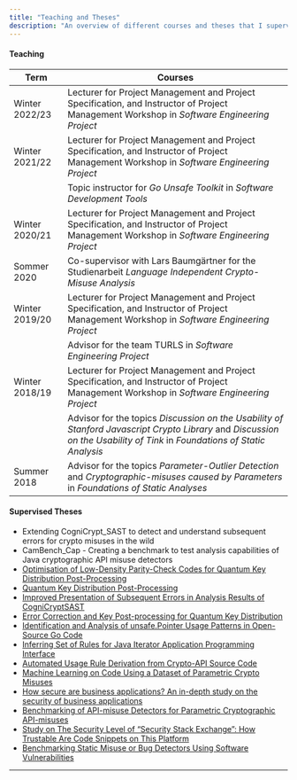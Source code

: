 ```yaml
---
title: "Teaching and Theses"
description: "An overview of different courses and theses that I supervised so far."
---
```



#### Teaching

| Term | Courses |
| ---- | ------- |
| Winter 2022/23 | Lecturer for Project Management and Project Specification, and Instructor of Project Management Workshop in *Software Engineering Project* |
| Winter 2021/22 | Lecturer for Project Management and Project Specification, and Instructor of Project Management Workshop in *Software Engineering Project* |
|   | Topic instructor for *Go Unsafe Toolkit* in *Software Development Tools* |
| Winter 2020/21 | Lecturer for Project Management and Project Specification, and Instructor of Project Management Workshop in *Software Engineering Project* |
| Sommer 2020 | Co-supervisor with Lars Baumgärtner for the Studienarbeit *Language Independent Crypto-Misuse Analysis* |
| Winter 2019/20 | Lecturer for Project Management and Project Specification, and Instructor of Project Management Workshop in *Software Engineering Project* |
|   | Advisor for the team TURLS in *Software Engineering Project* |
| Winter 2018/19 | Lecturer for Project Management and Project Specification, and Instructor of Project Management Workshop in *Software Engineering Project* |
|   | Advisor for the topics *Discussion on the Usability of Stanford Javascript Crypto Library*  and *Discussion on the Usability of Tink* in *Foundations of Static Analysis* |
| Summer 2018 | Advisor for the topics *Parameter-Outlier Detection* and *Cryptographic-misuses caused by Parameters* in *Foundations of Static Analyses* |

#### Supervised Theses

- Extending CogniCrypt_SAST to detect and understand subsequent errors for crypto misuses in the wild
- CamBench_Cap - Creating a benchmark to test analysis capabilities of Java cryptographic API misuse detectors 
- [Optimisation of Low-Density Parity-Check Codes for Quantum Key Distribution Post-Processing](https://www.stg.tu-darmstadt.de/teaching_stg/theses_stg/theses_stg_details_44864.en.jsp)
- [Quantum Key Distribution Post-Processing](https://www.stg.tu-darmstadt.de/teaching_stg/theses_stg/theses_stg_details_34304.en.jsp)
- [Improved Presentation of Subsequent Errors in Analysis Results of CogniCryptSAST](https://www.stg.tu-darmstadt.de/teaching_stg/theses_stg/theses_stg_details_36096.en.jsp)
- [Error Correction and Key Post-processing for Quantum Key Distribution](https://www.stg.tu-darmstadt.de/teaching_stg/theses_stg/theses_stg_details_36160.en.jsp)
- [Identification and Analysis of unsafe.Pointer Usage Patterns in Open-Source Go Code](https://www.stg.tu-darmstadt.de/teaching_stg/theses_stg/theses_stg_details_36224.en.jsp)
- [Inferring Set of Rules for Java Iterator Application Programming Interface](https://www.stg.tu-darmstadt.de/teaching_stg/theses_stg/theses_stg_details_36672.en.jsp)
- [Automated Usage Rule Derivation from Crypto-API Source Code](https://www.stg.tu-darmstadt.de/teaching_stg/theses_stg/theses_stg_details_36736.en.jsp)
- [Machine Learning on Code Using a Dataset of Parametric Crypto Misuses](https://www.stg.tu-darmstadt.de/teaching_stg/theses_stg/theses_stg_details_36544.en.jsp)
- [How secure are business applications? An in-depth study on the security of business applications](https://www.stg.tu-darmstadt.de/teaching_stg/theses_stg/theses_stg_details_36480.en.jsp)
- [Benchmarking of API-misuse Detectors for Parametric Cryptographic API-misuses](https://www.stg.tu-darmstadt.de/teaching_stg/theses_stg/theses_stg_details_26688.en.jsp)
- [Study on The Security Level of “Security Stack Exchange”: How Trustable Are Code Snippets on This Platform](https://www.stg.tu-darmstadt.de/teaching_stg/theses_stg/theses_stg_details_36864.en.jsp)
- [Benchmarking Static Misuse or Bug Detectors Using Software Vulnerabilities](https://www.stg.tu-darmstadt.de/teaching_stg/theses_stg/theses_stg_details_16960.en.jsp) 

---